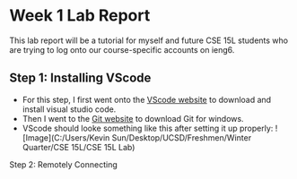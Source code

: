 # **Week 1 Lab Report**
This lab report will be a tutorial for myself and future CSE 15L students who are trying to log onto our course-specific accounts on ieng6.

Step 1: Installing VScode
---
* For this step, I first went onto the [VScode website](https://code.visualstudio.com/) to download and install visual studio code.
* Then I went to the [Git website](https://gitforwindows.org/) to download Git for windows.
* VScode should looke something like this after setting it up properly:
![Image](C:/Users/Kevin Sun/Desktop/UCSD/Freshmen/Winter Quarter/CSE 15L/CSE 15L Lab)

Step 2: Remotely Connecting 
